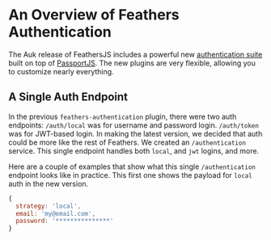 # An Overview of Feathers Authentication

The Auk release of FeathersJS includes a powerful new [authentication suite](../../api/authentication/server.md) built on top of [PassportJS](http://www.passportjs.org/).  The new plugins are very flexible, allowing you to customize nearly everything.

## A Single Auth Endpoint
In the previous `feathers-authentication` plugin, there were two auth endpoints: `/auth/local` was for username and password login.  `/auth/token` was for JWT-based login.  In making the latest version, we decided that auth could be more like the rest of Feathers.  We created an `/authentication` service.  This single endpoint handles both `local`, and `jwt` logins, and more.

Here are a couple of examples that show what this single `/authentication` endpoint looks like in practice.  This first one shows the payload for `local` auth in the new version.

```js
{
  strategy: 'local',
  email: 'my@email.com',
  password: '***************'
}
```